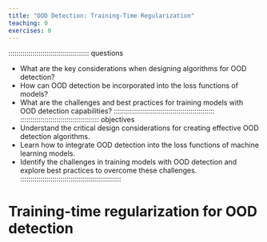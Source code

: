 ```yaml
---
title: "OOD Detection: Training-Time Regularization"
teaching: 0
exercises: 0
---
```

:::::::::::::::::::::::::::::::::::::::: questions
- What are the key considerations when designing algorithms for OOD detection?
- How can OOD detection be incorporated into the loss functions of models?
- What are the challenges and best practices for training models with OOD detection capabilities?
::::::::::::::::::::::::::::::::::::::::::::::::::
::::::::::::::::::::::::::::::::::::::: objectives
- Understand the critical design considerations for creating effective OOD detection algorithms.
- Learn how to integrate OOD detection into the loss functions of machine learning models.
- Identify the challenges in training models with OOD detection and explore best practices to overcome these challenges.
::::::::::::::::::::::::::::::::::::::::::::::::::
# Training-time regularization for OOD detection
